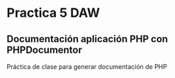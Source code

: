 # Practica 5 DAW
## Documentación aplicación PHP con PHPDocumentor

Práctica de clase para generar documentación de PHP